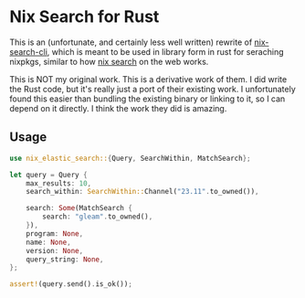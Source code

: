 # Nix Search for Rust

This is an (unfortunate, and certainly less well written) rewrite of [nix-search-cli](https://github.com/peterldowns/nix-search-cli),
which is meant to be used in library form in rust for seraching nixpkgs, similar
to how [nix search](search.nixos.org) on the web works.

This is NOT my original work. This is a derivative work of them. I did write the Rust code, but it's really just 
a port of their existing work. I unfortunately found this easier than bundling the existing binary or linking to it, 
so I can depend on it directly. I think the work they did is amazing. 


## Usage

```rust
use nix_elastic_search::{Query, SearchWithin, MatchSearch};

let query = Query {
    max_results: 10,
    search_within: SearchWithin::Channel("23.11".to_owned()),

    search: Some(MatchSearch {
        search: "gleam".to_owned(),
    }),
    program: None,
    name: None,
    version: None,
    query_string: None,
};

assert!(query.send().is_ok());
```
